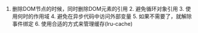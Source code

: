 1. 删除DOM节点的时候，同时删除DOM元素的引用
   2. 避免循环对象引用
   3. 使用何时的作用域
   4. 避免在异步代码中访问外部变量
   5. 如果不需要了，就解除事件绑定
   6. 使用合适的方式来管理缓存(lru-cache)